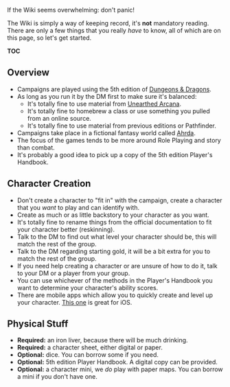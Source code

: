If the Wiki seems overwhelming: don't panic\!

The Wiki is simply a way of keeping record, it's **not** mandatory
reading. There are only a few things that you really *have* to know, all
of which are on this page, so let's get started.

__TOC__

## Overview

  - Campaigns are played using the 5th edition of [Dungeons &
    Dragons](http://dnd.wizards.com/dungeons-and-dragons/what-is-dd).
  - As long as you run it by the DM first to make sure it's balanced:
      - It's totally fine to use material from [Unearthed
        Arcana](http://dnd.wizards.com/articles-tags/unearthed-arcana).
      - It's totally fine to homebrew a class or use something you
        pulled from an online source.
      - It's totally fine to use material from previous editions or
        Pathfinder.
  - Campaigns take place in a fictional fantasy world called
    [Ahrda](World/Arhda.md).
  - The focus of the games tends to be more around Role Playing and
    story than combat.
  - It's probably a good idea to pick up a copy of the 5th edition
    Player's Handbook.

## Character Creation

  - Don't create a character to "fit in" with the campaign, create a
    character that you *want* to play and can identify with.
  - Create as much or as little backstory to your character as you want.
  - It's totally fine to rename things from the official documentation
    to fit your character better (reskinning).
  - Talk to the DM to find out what level your character should be, this
    will match the rest of the group.
  - Talk to the DM regarding starting gold, it will be a bit extra for
    you to match the rest of the group.
  - If you need help creating a character or are unsure of how to do it,
    talk to your DM or a player from your group.
  - You can use whichever of the methods in the Player's Handbook you
    want to determine your character's ability scores.
  - There are mobile apps which allow you to quickly create and level up
    your character. [This
    one](https://itunes.apple.com/us/app/fifth-edition-character-sheet/id967650851)
    is great for iOS.

## Physical Stuff

  - **Required:** an iron liver, because there will be much drinking.
  - **Required:** a character sheet, either digital or paper.
  - **Optional:** dice. You can borrow some if you need.
  - **Optional:** 5th edition Player Handbook. A digital copy can be
    provided.
  - **Optional:** a character mini, we *do* play with paper maps. You
    can borrow a mini if you don't have one.
